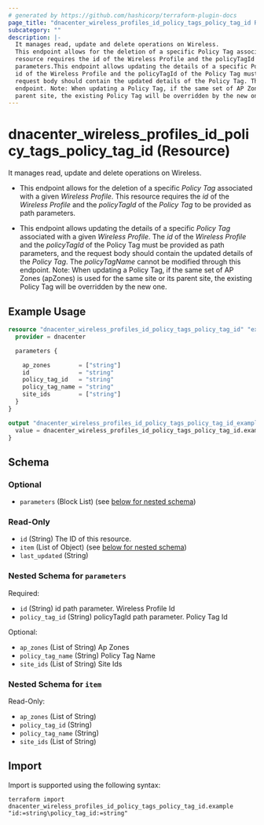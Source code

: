 ```yaml
---
# generated by https://github.com/hashicorp/terraform-plugin-docs
page_title: "dnacenter_wireless_profiles_id_policy_tags_policy_tag_id Resource - terraform-provider-dnacenter"
subcategory: ""
description: |-
  It manages read, update and delete operations on Wireless.
  This endpoint allows for the deletion of a specific Policy Tag associated with a given Wireless Profile. This
  resource requires the id of the Wireless Profile and the policyTagId of the Policy Tag to be provided as path
  parameters.This endpoint allows updating the details of a specific Policy Tag associated with a given Wireless Profile. The
  id of the Wireless Profile and the policyTagId of the Policy Tag must be provided as path parameters, and the
  request body should contain the updated details of the Policy Tag. The policyTagName cannot be modified through this
  endpoint. Note: When updating a Policy Tag, if the same set of AP Zones (apZones) is used for the same site or its
  parent site, the existing Policy Tag will be overridden by the new one.
---
```


# dnacenter_wireless_profiles_id_policy_tags_policy_tag_id (Resource)

It manages read, update and delete operations on Wireless.

- This endpoint allows for the deletion of a specific *Policy Tag* associated with a given *Wireless Profile*. This
resource requires the *id* of the *Wireless Profile* and the *policyTagId* of the *Policy Tag* to be provided as path
parameters.

- This endpoint allows updating the details of a specific *Policy Tag* associated with a given *Wireless Profile*. The
*id* of the *Wireless Profile* and the *policyTagId* of the Policy Tag must be provided as path parameters, and the
request body should contain the updated details of the *Policy Tag*. The *policyTagName* cannot be modified through this
endpoint. Note: When updating a Policy Tag, if the same set of AP Zones (apZones) is used for the same site or its
parent site, the existing Policy Tag will be overridden by the new one.

## Example Usage

```terraform
resource "dnacenter_wireless_profiles_id_policy_tags_policy_tag_id" "example" {
  provider = dnacenter

  parameters {

    ap_zones        = ["string"]
    id              = "string"
    policy_tag_id   = "string"
    policy_tag_name = "string"
    site_ids        = ["string"]
  }
}

output "dnacenter_wireless_profiles_id_policy_tags_policy_tag_id_example" {
  value = dnacenter_wireless_profiles_id_policy_tags_policy_tag_id.example
}
```

<!-- schema generated by tfplugindocs -->
## Schema

### Optional

- `parameters` (Block List) (see [below for nested schema](#nestedblock--parameters))

### Read-Only

- `id` (String) The ID of this resource.
- `item` (List of Object) (see [below for nested schema](#nestedatt--item))
- `last_updated` (String)

<a id="nestedblock--parameters"></a>
### Nested Schema for `parameters`

Required:

- `id` (String) id path parameter. Wireless Profile Id
- `policy_tag_id` (String) policyTagId path parameter. Policy Tag Id

Optional:

- `ap_zones` (List of String) Ap Zones
- `policy_tag_name` (String) Policy Tag Name
- `site_ids` (List of String) Site Ids


<a id="nestedatt--item"></a>
### Nested Schema for `item`

Read-Only:

- `ap_zones` (List of String)
- `policy_tag_id` (String)
- `policy_tag_name` (String)
- `site_ids` (List of String)

## Import

Import is supported using the following syntax:

```shell
terraform import dnacenter_wireless_profiles_id_policy_tags_policy_tag_id.example "id:=string\policy_tag_id:=string"
```
